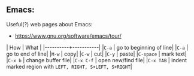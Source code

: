 ## Emacs:
Useful(?) web pages about Emacs:
- https://www.gnu.org/software/emacs/tour/

| How | What |
|----------+-----------|
|`C-a` | go to beginning of line|
|`C-a` | go to end of line|
|`M-w` | copy|
|`C-w` | cut|
|`C-y` | paste|
|`C-space` | mark text|
|`C-x b` | change buffer file|
|`C-x C-f` | open new/find file|
|`C-x TAB` | indent marked region with `LEFT, RIGHT, S+LEFT, S+RIGHT`|
